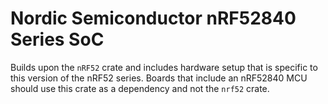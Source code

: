 # Nordic Semiconductor nRF52840 Series SoC

Builds upon the `nRF52` crate and includes hardware setup that is specific to this version of
the nRF52 series. Boards that include an nRF52840 MCU should use this crate as a dependency
and not the `nrf52` crate.

